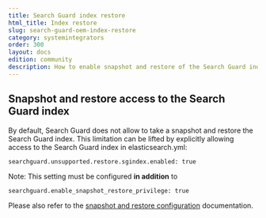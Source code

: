 ```yaml
---
title: Search Guard index restore
html_title: Index restore
slug: search-guard-oem-index-restore
category: systemintegrators
order: 300
layout: docs
edition: community
description: How to enable snapshot and restore of the Search Guard index for regular users.
---
```


<!---
Copyright 2018 floragunn GmbH
-->

## Snapshot and restore access to the Search Guard index

By default, Search Guard does not allow to take a snapshot and restore the Search Guard index. This limitation can be lifted by explicitly allowing access to the Search Guard index in elasticsearch.yml:

```
searchguard.unsupported.restore.sgindex.enabled: true
``` 

Note: This setting must be configured **in addition** to

```
searchguard.enable_snapshot_restore_privilege: true
```

Please also refer to the [snapshot and restore configuration](../_docs_roles_permissions/configuration_snapshots.md) documentation.

